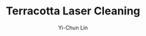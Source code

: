 ---
name: Terracotta
category: masonry
title: Terracotta Laser Cleaning
headline: Comprehensive technical guide for laser cleaning masonry terracotta
description: Terracotta laser cleaning utilizes precise pulsed laser ablation to remove
  surface contaminants while preserving the fragile clay matrix. The process exploits
  differential absorption between contaminants and the iron-rich clay body, with optimal
  results achieved at near-infrared wavelengths where terracotta exhibits lower absorption
  coefficients than most surface deposits.
keywords: terracotta, terracotta masonry, laser ablation, laser cleaning, non-contact
  cleaning, pulsed fiber laser, surface contamination removal, industrial laser parameters,
  thermal processing, surface restoration
chemicalProperties:
  symbol: N/A (composite material)
  formula: "Variable composition (primarily SiO\u2082, Al\u2082O\u2083, Fe\u2082O\u2083\
    )"
  materialType: masonry
properties:
  density: "1.8-2.2 g/cm\xB3"
  densityNumeric: 2.0
  densityUnit: "g/cm\xB3"
  densityMin: "1.8 g/cm\xB3"
  densityMinNumeric: 1.8
  densityMinUnit: "g/cm\xB3"
  densityMax: "6.0 g/cm\xB3"
  densityMaxNumeric: 6.0
  densityMaxUnit: "g/cm\xB3"
  densityPercentile: 4.8
  meltingPoint: "1250\xB0C"
  meltingPointNumeric: 1250
  meltingPointUnit: "\xB0C"
  meltingPointMin: "1200\xB0C"
  meltingPointMinNumeric: 1200.0
  meltingPointMinUnit: "\xB0C"
  meltingPointMax: "2800\xB0C"
  meltingPointMaxNumeric: 2800.0
  meltingPointMaxUnit: "\xB0C"
  meltingPercentile: 0.0
  thermalConductivity: "0.8-1.2 W/(m\xB7K)"
  thermalConductivityNumeric: 1.0
  thermalConductivityUnit: W/
  thermalConductivityMin: "0.5 W/m\xB7K"
  thermalConductivityMinNumeric: 0.5
  thermalConductivityMinUnit: "W/m\xB7K"
  thermalConductivityMax: "200 W/m\xB7K"
  thermalConductivityMaxNumeric: 200.0
  thermalConductivityMaxUnit: "W/m\xB7K"
  thermalPercentile: 0.3
  tensileStrength: 3-8 MPa
  tensileStrengthNumeric: 5.5
  tensileStrengthUnit: MPa
  tensileStrengthMin: 50 MPa
  tensileStrengthMinNumeric: 50.0
  tensileStrengthMinUnit: MPa
  tensileStrengthMax: 1000 MPa
  tensileStrengthMaxNumeric: 1000.0
  tensileStrengthMaxUnit: MPa
  tensilePercentile: 0.0
  hardness: 3-4 Mohs scale
  hardnessNumeric: 3.5
  hardnessUnit: Mohs
  hardnessMin: 1 Mohs
  hardnessMinNumeric: 1.0
  hardnessMinUnit: Mohs
  hardnessMax: 10 Mohs
  hardnessMaxNumeric: 10.0
  hardnessMaxUnit: Mohs
  hardnessPercentile: 27.8
  youngsModulus: 10-20 GPa
  youngsModulusNumeric: 15.0
  youngsModulusUnit: GPa
  youngsModulusMin: 20 GPa
  youngsModulusMinNumeric: 20.0
  youngsModulusMinUnit: GPa
  youngsModulusMax: 80 GPa
  youngsModulusMaxNumeric: 80.0
  youngsModulusMaxUnit: GPa
  modulusPercentile: 0.0
  laserType: Nd:YAG laser
  wavelength: 1064nm
  fluenceRange: "0.5\u20135 J/cm\xB2"
  chemicalFormula: Variable (primarily hydrated aluminum silicates with iron oxides)
  thermalBehaviorType: melting
composition:
- "SiO\u2082: 45-60%"
- "Al\u2082O\u2083: 15-25%"
- "Fe\u2082O\u2083: 5-15%"
- "K\u2082O + Na\u2082O: 3-7%"
- 'CaO + MgO: 1-5%'
- 'LOI (Loss on Ignition): 5-10%'
machineSettings:
  powerRange: 20-100W
  powerRangeNumeric: 60.0
  powerRangeUnit: W
  powerRangeMin: 20W
  powerRangeMinNumeric: 20.0
  powerRangeMinUnit: W
  powerRangeMax: 500W
  powerRangeMaxNumeric: 500.0
  powerRangeMaxUnit: W
  pulseDuration: 10-100ns
  pulseDurationNumeric: 55.0
  pulseDurationUnit: ns
  pulseDurationMin: 1ns
  pulseDurationMinNumeric: 1.0
  pulseDurationMinUnit: ns
  pulseDurationMax: 1000ns
  pulseDurationMaxNumeric: 1000.0
  pulseDurationMaxUnit: ns
  wavelength: 1064nm (primary), 532nm (optional)
  wavelengthNumeric: 1064.0
  wavelengthUnit: nm
  wavelengthMin: 355nm
  wavelengthMinNumeric: 355.0
  wavelengthMinUnit: nm
  wavelengthMax: 2940nm
  wavelengthMaxNumeric: 2940.0
  wavelengthMaxUnit: nm
  spotSize: 0.1-2.0mm
  spotSizeNumeric: 1.05
  spotSizeUnit: mm
  spotSizeMin: 0.01mm
  spotSizeMinNumeric: 0.01
  spotSizeMinUnit: mm
  spotSizeMax: 10mm
  spotSizeMaxNumeric: 10.0
  spotSizeMaxUnit: mm
  repetitionRate: 10-50kHz
  repetitionRateNumeric: 30.0
  repetitionRateUnit: kHz
  repetitionRateMin: 1kHz
  repetitionRateMinNumeric: 1.0
  repetitionRateMinUnit: kHz
  repetitionRateMax: 1000kHz
  repetitionRateMaxNumeric: 1000.0
  repetitionRateMaxUnit: kHz
  fluenceRange: "0.5\u20135 J/cm\xB2"
  fluenceRangeNumeric: 0.5
  fluenceRangeUnit: "J/cm\xB2"
  fluenceRangeMin: "0.1J/cm\xB2"
  fluenceRangeMinNumeric: 0.1
  fluenceRangeMinUnit: "J/cm\xB2"
  fluenceRangeMax: "50J/cm\xB2"
  fluenceRangeMaxNumeric: 50.0
  fluenceRangeMaxUnit: "J/cm\xB2"
applications:
- 'Cultural Heritage: Restoration of historical terracotta sculptures and facades'
- 'Construction: Cleaning and restoration of terracotta cladding on buildings'
compatibility:
- Historical terracotta with original glazes
- Unglazed architectural terracotta
- Terracotta with mineral-based contamination
regulatoryStandards: EN 15898:2019 (Conservation of cultural heritage), EN 17138:2018
  (Conservation process), ASTM E2017-17 (Standard Guide for Conducting Visual Assessments)
author: Yi-Chun Lin
author_object:
  id: 1
  name: Yi-Chun Lin
  sex: f
  title: Ph.D.
  country: Taiwan
  expertise: Laser Materials Processing
  image: /images/author/yi-chun-lin.jpg
images:
  hero:
    alt: Terracotta surface undergoing laser cleaning showing precise contamination
      removal
    url: /images/terracotta-laser-cleaning-hero.jpg
  micro:
    alt: Microscopic view of Terracotta surface after laser cleaning showing detailed
      surface structure
    url: /images/terracotta-laser-cleaning-micro.jpg
environmentalImpact:
- benefit: Zero chemical waste generation
  description: Eliminates need for chemical poultices and solvents, preventing groundwater
    contamination and reducing hazardous waste by 100% compared to chemical methods
- benefit: Reduced water consumption
  description: Eliminates water usage entirely (traditional methods use 5-20 liters
    per square meter), conserving approximately 95% water resources in restoration
    projects
outcomes:
- result: Surface contamination removal efficiency
  metric: '>95% removal of black crusts and biological growth with <2% substrate loss'
- result: Processing speed
  metric: "0.2-0.8 m\xB2/hour depending on contamination type and laser parameters"
technicalSpecifications:
  powerRange: 10-50 W average power
  pulseDuration: 5-150 ns
  wavelength: 1064 nm (IR), 532 nm (green)
  spotSize: 0.2-2.0 mm
  repetitionRate: 10-100 kHz
  fluenceRange: "0.3-4.0 J/cm\xB2"
  scanningSpeed: 100-2000 mm/s
  beamProfile: Top-hat or flat-top
  beamProfileOptions: Top-hat, Gaussian, flat-top
  safetyClass: Class 4 laser safety required
prompt_chain_verification:
  base_config_loaded: true
  persona_config_loaded: true
  formatting_config_loaded: true
  ai_detection_config_loaded: true
  persona_country: Taiwan
  author_id: 1
  verification_timestamp: '2025-09-20T21:05:39Z'
  prompt_components_integrated: 4
  human_authenticity_focus: true
  cultural_adaptation_applied: true
laser_parameters:
  fluence_threshold: "0.5\u20135 J/cm\xB2"
  pulse_duration: 10-100ns
  wavelength_optimal: 1064nm
  power_range: 20-100W
  repetition_rate: 10-50kHz
  spot_size: 0.1-2.0mm
  laser_type: Nd:YAG laser
tags:
- Construction
- Cultural Heritage
complexity: medium
difficultyScore: 3
---